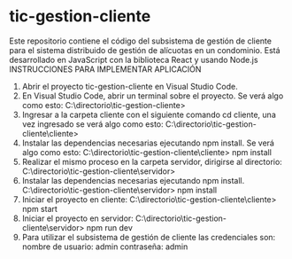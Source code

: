 # tic-gestion-cliente
Este repositorio contiene el código del subsistema de gestión de cliente para el sistema distribuido de gestión de alícuotas en un condominio. Está desarrollado en JavaScript con la biblioteca React y usando Node.js
INSTRUCCIONES PARA IMPLEMENTAR APLICACIÓN
1. Abrir el proyecto tic-gestion-cliente en Visual Studio Code.
2. En Visual Studio Code, abrir un terminal sobre el proyecto. Se verá algo como esto:
C:\directorio\tic-gestion-cliente>
3. Ingresar a la carpeta cliente con el siguiente comando cd cliente, una vez ingresado se verá algo como esto:
C:\directorio\tic-gestion-cliente\cliente>
4. Instalar las dependencias necesarias ejecutando npm install. Se verá algo como esto:
C:\directorio\tic-gestion-cliente\cliente> npm install
5. Realizar el mismo proceso en la carpeta servidor, dirigirse al directorio:
C:\directorio\tic-gestion-cliente\servidor>
6. Instalar las dependencias necesarias ejecutando npm install.
C:\directorio\tic-gestion-cliente\servidor> npm install
7. Iniciar el proyecto en cliente:
C:\directorio\tic-gestion-cliente\cliente> npm start
8. Iniciar el proyecto en servidor:
C:\directorio\tic-gestion-cliente\servidor> npm run dev
9. Para utilizar el subsistema de gestión de cliente las credenciales son:
nombre de usuario: admin
contraseña: admin
